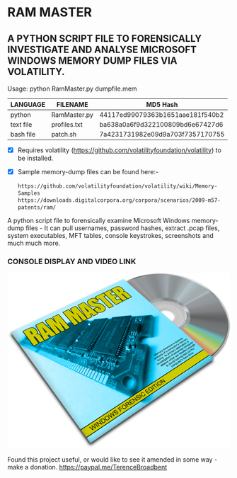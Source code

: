 # RAM MASTER
## A PYTHON SCRIPT FILE TO FORENSICALLY INVESTIGATE AND ANALYSE MICROSOFT WINDOWS MEMORY DUMP FILES VIA VOLATILITY.

Usage: python RamMaster.py dumpfile.mem

| LANGUAGE  | FILENAME         | MD5 Hash                         |
|------     |------            | -------                          |
| python    | RamMaster.py     | 44117ed99079363b1651aae181f540b2 |
| text file | profiles.txt     | ba638a0a6f9d322100809bd6e67427d6 |
| bash file | patch.sh         | 7a4231731982e09d9a703f7357170755 |

- [x] Requires volatility (https://github.com/volatilityfoundation/volatility) to be installed.
- [x] Sample memory-dump files can be found here:-</br>

      https://github.com/volatilityfoundation/volatility/wiki/Memory-Samples
      https://downloads.digitalcorpora.org/corpora/scenarios/2009-m57-patents/ram/

A python script file to forensically examine Microsoft Windows memory-dump files - It can pull usernames, password hashes, extract .pcap files, system executables, MFT tables, console keystrokes, screenshots and much much more.

### CONSOLE DISPLAY AND VIDEO LINK
[![RamMater](https://github.com/BroadbentT/RAM-MASTER/blob/master/picture2.png)](https://youtu.be/qu3LE98fbzY "RamMaster")

Found this project useful, or would like to see it amended in some way - make a donation.
https://paypal.me/TerenceBroadbent
